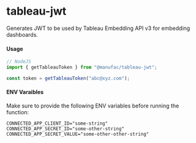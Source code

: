 # tableau-jwt

Generates JWT to be used by Tableau Embedding API v3 for embedding dashboards.

#### Usage

```ts
// NodeJS
import { getTableauToken } from "@manufac/tableau-jwt";

const token = getTableauToken("abc@xyz.com");
```

#### ENV Varaibles

Make sure to provide the following ENV variables before running the function:

```
CONNECTED_APP_CLIENT_ID="some-string"
CONNECTED_APP_SECRET_ID="some-other-string"
CONNECTED_APP_SECRET_VALUE="some-other-other-string"
```
